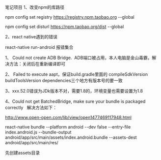 笔记项目
1、改变npm的库路径

npm config set registry https://registry.npm.taobao.org --global

npm config set disturl https://npm.taobao.org/dist --global

2、react native遇到的错误

react-native run-android 报错集合

1、 Could not create ADB Bridge.  ADB端口被占用，本人电脑是金山毒霸，解决方法：关闭后在重新编译即可

2、 Failed to execute aapt，保证build.gradle里面的 compileSdkVersion buildToolsVersion  dependencies三个地方有版本号的要一致

3、xxx.52.0错误为JDk版本不对，需要1.8的，环境变量也需要设置为1.8

4、Could not get BatchedBridge, make sure your bundle is packaged correctly   解决方法如下：
   
   http://www.open-open.com/lib/view/open1477469117948.html

react-native bundle --platform android --dev false --entry-file index.android.js --bundle-output android/app/src/main/assets/index.android.bundle --assets-dest android/app/src/main/res/ 

先创建assets目录



